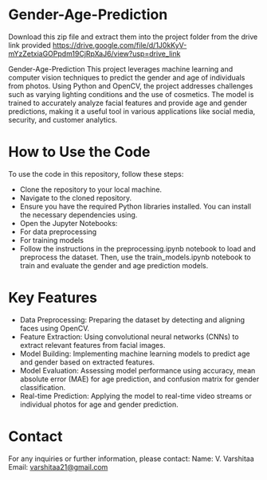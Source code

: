 # Gender-Age-Prediction
Download this zip file and extract them into the project folder from the drive link provided https://drive.google.com/file/d/1J0kKyV-mYzZetxiaGOPpdm19CjRpXaJ6/view?usp=drive_link
  

Gender-Age-Prediction This project leverages machine learning and computer vision techniques to predict the gender and age of individuals from photos. Using Python and OpenCV, the project addresses challenges such as varying lighting conditions and the use of cosmetics. The model is trained to accurately analyze facial features and provide age and gender predictions, making it a useful tool in various applications like social media, security, and customer analytics.

# How to Use the Code
To use the code in this repository, follow these steps:
- Clone the repository to your local machine.
- Navigate to the cloned repository.
- Ensure you have the required Python libraries installed. You can install the necessary dependencies using.
- Open the Jupyter Notebooks:
- For data preprocessing
- For training models
- Follow the instructions in the preprocessing.ipynb notebook to load and preprocess the dataset. Then, use the train_models.ipynb notebook to train and evaluate the gender and age prediction models.

# Key Features
- Data Preprocessing: Preparing the dataset by detecting and aligning faces using OpenCV.
- Feature Extraction: Using convolutional neural networks (CNNs) to extract relevant features from facial images.
- Model Building: Implementing machine learning models to predict age and gender based on extracted features.
- Model Evaluation: Assessing model performance using accuracy, mean absolute error (MAE) for age prediction, and confusion matrix for gender classification.
- Real-time Prediction: Applying the model to real-time video streams or individual photos for age and gender prediction.

 # Contact
For any inquiries or further information, please contact: Name: V. Varshitaa Email: varshitaa21@gmail.com
